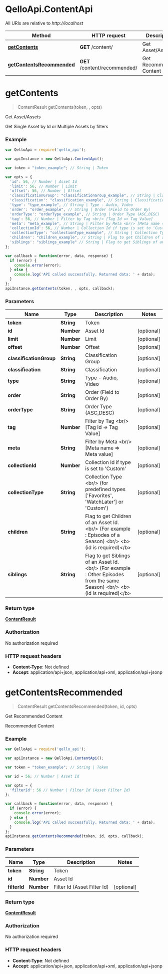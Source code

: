 # QelloApi.ContentApi

All URIs are relative to *http://localhost*

Method | HTTP request | Description
------------- | ------------- | -------------
[**getContents**](ContentApi.md#getContents) | **GET** /content/ | Get Asset/Assets
[**getContentsRecommended**](ContentApi.md#getContentsRecommended) | **GET** /content/recommended/ | Get Recommended Content


<a name="getContents"></a>
# **getContents**
> ContentResult getContents(token, , opts)

Get Asset/Assets

Get Single Asset by Id or Multiple Assets by filters

### Example
```javascript
var QelloApi = require('qello_api');

var apiInstance = new QelloApi.ContentApi();

var token = "token_example"; // String | Token

var opts = { 
  'id': 56, // Number | Asset Id
  'limit': 56, // Number | Limit
  'offset': 56, // Number | Offset
  'classificationGroup': "classificationGroup_example", // String | Classification Group
  'classification': "classification_example", // String | Classification
  'type': "type_example", // String | Type - Audio, Video
  'order': "order_example", // String | Order (Field to Order By)
  'orderType': "orderType_example", // String | Order Type (ASC,DESC)
  'tag': 56, // Number | Filter by Tag <br/> [Tag Id => Tag Value]
  'meta': "meta_example", // String | Filter by Meta <br/> [Meta name => Meta value]
  'collectionId': 56, // Number | Collection Id if type is set to 'Custom'
  'collectionType': "collectionType_example", // String | Collection Type <br/> (for predefined types ['Favorites', 'WatchLater'] or 'Custom')
  'children': "children_example", // String | Flag to get Children of an Asset Id. <br/> (For example : Episodes of a Season) <br/> <b>(id is required)</b>
  'siblings': "siblings_example" // String | Flag to get Siblings of an Asset Id. <br/> (For example : Other Episodes from the same Season) <br/> <b>(id is required)</b>
};

var callback = function(error, data, response) {
  if (error) {
    console.error(error);
  } else {
    console.log('API called successfully. Returned data: ' + data);
  }
};
apiInstance.getContents(token, , opts, callback);
```

### Parameters

Name | Type | Description  | Notes
------------- | ------------- | ------------- | -------------
 **token** | **String**| Token | 
 **id** | **Number**| Asset Id | [optional] 
 **limit** | **Number**| Limit | [optional] 
 **offset** | **Number**| Offset | [optional] 
 **classificationGroup** | **String**| Classification Group | [optional] 
 **classification** | **String**| Classification | [optional] 
 **type** | **String**| Type - Audio, Video | [optional] 
 **order** | **String**| Order (Field to Order By) | [optional] 
 **orderType** | **String**| Order Type (ASC,DESC) | [optional] 
 **tag** | **Number**| Filter by Tag &lt;br/&gt; [Tag Id &#x3D;&gt; Tag Value] | [optional] 
 **meta** | **String**| Filter by Meta &lt;br/&gt; [Meta name &#x3D;&gt; Meta value] | [optional] 
 **collectionId** | **Number**| Collection Id if type is set to &#39;Custom&#39; | [optional] 
 **collectionType** | **String**| Collection Type &lt;br/&gt; (for predefined types [&#39;Favorites&#39;, &#39;WatchLater&#39;] or &#39;Custom&#39;) | [optional] 
 **children** | **String**| Flag to get Children of an Asset Id. &lt;br/&gt; (For example : Episodes of a Season) &lt;br/&gt; &lt;b&gt;(id is required)&lt;/b&gt; | [optional] 
 **siblings** | **String**| Flag to get Siblings of an Asset Id. &lt;br/&gt; (For example : Other Episodes from the same Season) &lt;br/&gt; &lt;b&gt;(id is required)&lt;/b&gt; | [optional] 

### Return type

[**ContentResult**](ContentResult.md)

### Authorization

No authorization required

### HTTP request headers

 - **Content-Type**: Not defined
 - **Accept**: application/api+json, application/api+xml, application/api+jsonp

<a name="getContentsRecommended"></a>
# **getContentsRecommended**
> ContentResult getContentsRecommended(token, id, opts)

Get Recommended Content

Recommended Content

### Example
```javascript
var QelloApi = require('qello_api');

var apiInstance = new QelloApi.ContentApi();

var token = "token_example"; // String | Token

var id = 56; // Number | Asset Id

var opts = { 
  'filterId': 56 // Number | Filter Id (Asset Filter Id)
};

var callback = function(error, data, response) {
  if (error) {
    console.error(error);
  } else {
    console.log('API called successfully. Returned data: ' + data);
  }
};
apiInstance.getContentsRecommended(token, id, opts, callback);
```

### Parameters

Name | Type | Description  | Notes
------------- | ------------- | ------------- | -------------
 **token** | **String**| Token | 
 **id** | **Number**| Asset Id | 
 **filterId** | **Number**| Filter Id (Asset Filter Id) | [optional] 

### Return type

[**ContentResult**](ContentResult.md)

### Authorization

No authorization required

### HTTP request headers

 - **Content-Type**: Not defined
 - **Accept**: application/api+json, application/api+xml, application/api+jsonp

